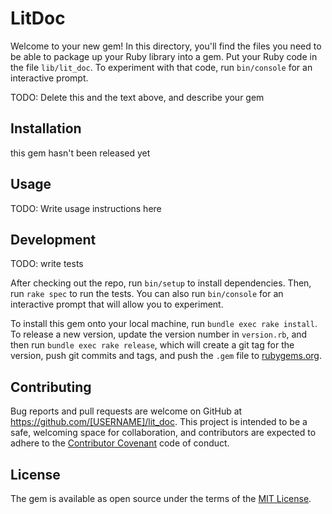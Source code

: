 # LitDoc

Welcome to your new gem! In this directory, you'll find the files you need to be able to package up your Ruby library into a gem. Put your Ruby code in the file `lib/lit_doc`. To experiment with that code, run `bin/console` for an interactive prompt.

TODO: Delete this and the text above, and describe your gem

## Installation

this gem hasn't been released yet

## Usage

TODO: Write usage instructions here

## Development

TODO: write tests

After checking out the repo, run `bin/setup` to install dependencies. Then, run `rake spec` to run the tests. You can also run `bin/console` for an interactive prompt that will allow you to experiment.

To install this gem onto your local machine, run `bundle exec rake install`. To release a new version, update the version number in `version.rb`, and then run `bundle exec rake release`, which will create a git tag for the version, push git commits and tags, and push the `.gem` file to [rubygems.org](https://rubygems.org).

## Contributing

Bug reports and pull requests are welcome on GitHub at https://github.com/[USERNAME]/lit_doc. This project is intended to be a safe, welcoming space for collaboration, and contributors are expected to adhere to the [Contributor Covenant](http://contributor-covenant.org) code of conduct.


## License

The gem is available as open source under the terms of the [MIT License](http://opensource.org/licenses/MIT).
